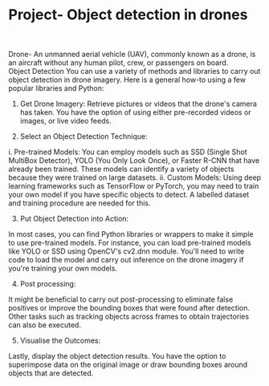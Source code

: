 # Project- Object detection in drones 
<br>
<br>
Drone- An unmanned aerial vehicle (UAV), commonly known as a drone, is an aircraft without any human pilot, crew, or passengers on board.
<br>
Object Detection
You can use a variety of methods and libraries to carry out object detection in drone imagery. Here is a general how-to using a few popular libraries and Python:

1. Get Drone Imagery: Retrieve pictures or videos that the drone's camera has taken. You have the option of using either pre-recorded videos or images, or live video feeds.

2. Select an Object Detection Technique:

i. Pre-trained Models: You can employ models such as SSD (Single Shot MultiBox Detector), YOLO (You Only Look Once), or Faster R-CNN that have already been trained. These models can identify a variety of objects because they were trained on large datasets.
ii. Custom Models: Using deep learning frameworks such as TensorFlow or PyTorch, you may need to train your own model if you have specific objects to detect. A labelled dataset and training procedure are needed for this.

3. Put Object Detection into Action:

In most cases, you can find Python libraries or wrappers to make it simple to use pre-trained models. For instance, you can load pre-trained models like YOLO or SSD using OpenCV's cv2.dnn module.
You'll need to write code to load the model and carry out inference on the drone imagery if you're training your own models.

4. Post processing:

It might be beneficial to carry out post-processing to eliminate false positives or improve the bounding boxes that were found after detection.
Other tasks such as tracking objects across frames to obtain trajectories can also be executed.

5. Visualise the Outcomes:

Lastly, display the object detection results. You have the option to superimpose data on the original image or draw bounding boxes around objects that are detected.



